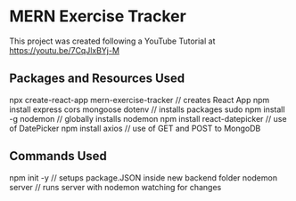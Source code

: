 # MERN Exercise Tracker
This project was created following a YouTube Tutorial at https://youtu.be/7CqJlxBYj-M

## Packages and Resources Used
npx create-react-app mern-exercise-tracker      // creates React App
npm install express cors mongoose dotenv        // installs packages
sudo npm install -g nodemon                     // globally installs nodemon
npm install react-datepicker                    // use of DatePicker
npm install axios                               // use of GET and POST to MongoDB

## Commands Used
npm init -y                                     // setups package.JSON inside new backend folder
nodemon server                                  // runs server with nodemon watching for changes
